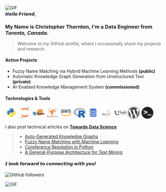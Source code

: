 <img align="left" alt="GIF" width="20%" src="https://media.giphy.com/media/H4iWcjk2jx5Ylmd2B6/giphy.gif"> 


#### 𝙃𝙚𝙡𝙡𝙤 𝙁𝙧𝙞𝙚𝙣𝙙,

### My Name is Christopher Thornton, I'm a Data Engineer from *Toronto, Canada*.

> Welcome to my GitHub profile, where I occasionally share my projects and research. 

#### Active Projects
- Fuzzy Name Matching via Hybrid Machine Learning Methods **(public)**
- Automatic Knowledge Graph Generation from Unstructured Text **(private)**
- AI-Enabled Knowledge Management System **(commissioned)**


#### Technologies & Tools
<code><img height="40" src="https://raw.githubusercontent.com/github/explore/80688e429a7d4ef2fca1e82350fe8e3517d3494d/topics/python/python.png"></code>
<code><img height="40" src="https://raw.githubusercontent.com/github/explore/80688e429a7d4ef2fca1e82350fe8e3517d3494d/topics/jupyter-notebook/jupyter-notebook.png"></code>
<code><img height="40" src="https://raw.githubusercontent.com/github/explore/80688e429a7d4ef2fca1e82350fe8e3517d3494d/topics/scikit-learn/scikit-learn.png"></code>
<code><img height="40" src="https://raw.githubusercontent.com/github/explore/80688e429a7d4ef2fca1e82350fe8e3517d3494d/topics/tensorflow/tensorflow.png"></code>
<code><img height="40" src="https://raw.githubusercontent.com/github/explore/fbceb94436312b6dacde68d122a5b9c7d11f9524/topics/aws/aws.png"></code>
<code><img height="40" src="https://raw.githubusercontent.com/github/explore/80688e429a7d4ef2fca1e82350fe8e3517d3494d/topics/r/r.png"></code>
<code><img height="40" src="https://raw.githubusercontent.com/github/explore/80688e429a7d4ef2fca1e82350fe8e3517d3494d/topics/sql/sql.png"></code>
<code><img height="40" src="https://raw.githubusercontent.com/github/explore/80688e429a7d4ef2fca1e82350fe8e3517d3494d/topics/mysql/mysql.png"></code>
<code><img height="40" src="https://raw.githubusercontent.com/github/explore/80688e429a7d4ef2fca1e82350fe8e3517d3494d/topics/flask/flask.png"></code>
<code><img height="40" src="https://raw.githubusercontent.com/github/explore/80688e429a7d4ef2fca1e82350fe8e3517d3494d/topics/wordpress/wordpress.png"></code>
<code><img height="40" src="https://raw.githubusercontent.com/github/explore/d92924b1d925bb134e308bd29c9de6c302ed3beb/topics/terminal/terminal.png"></code>


I also post technical articles on **[Towards Data Science](https://medium.com/@chris_thornton)**

>- [Auto-Generated Knowledge Graphs](https://towardsdatascience.com/auto-generated-knowledge-graphs-92ca99a81121)
>- [Fuzzy Name Matching with Machine Learning](https://towardsdatascience.com/fuzzy-name-matching-with-machine-learning-f09895dce7b4)
>- [Coreference Resolution in Python](https://towardsdatascience.com/coreference-resolution-in-python-aca946541dec)
>- [A General-Purpose Architecture for Text Mining](https://towardsdatascience.com/a-unified-model-for-text-mining-2085054f6072)


#### 𝙄 𝙡𝙤𝙤𝙠 𝙛𝙤𝙧𝙬𝙖𝙧𝙙 𝙩𝙤 𝙘𝙤𝙣𝙣𝙚𝙘𝙩𝙞𝙣𝙜 𝙬𝙞𝙩𝙝 𝙮𝙤𝙪!


![GitHub followers](https://img.shields.io/github/followers/Christopher-Thornton?label=Follow&style=social)

<img align='left' alt="GIF" width="10%" src="https://media.giphy.com/media/WtflO7abEWLPsEGhk2/giphy.gif">
